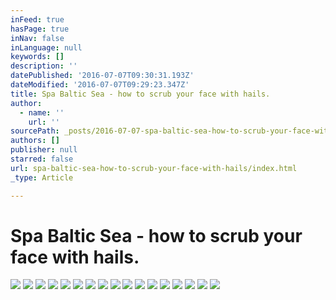 ```yaml
---
inFeed: true
hasPage: true
inNav: false
inLanguage: null
keywords: []
description: ''
datePublished: '2016-07-07T09:30:31.193Z'
dateModified: '2016-07-07T09:29:23.347Z'
title: Spa Baltic Sea - how to scrub your face with hails.
author:
  - name: ''
    url: ''
sourcePath: _posts/2016-07-07-spa-baltic-sea-how-to-scrub-your-face-with-hails.md
authors: []
publisher: null
starred: false
url: spa-baltic-sea-how-to-scrub-your-face-with-hails/index.html
_type: Article

---
```

# Spa Baltic Sea - how to scrub your face with hails.
![](https://the-grid-user-content.s3-us-west-2.amazonaws.com/6f20a233-b530-4178-8a5f-55beefd7bc78.jpg)
![](https://the-grid-user-content.s3-us-west-2.amazonaws.com/08fbe4c0-6076-4b5d-806e-7c5ee1a864f5.jpg)
![](https://the-grid-user-content.s3-us-west-2.amazonaws.com/00019264-a7a6-4ebc-b7ee-62b36bacf8fe.jpg)
![](https://the-grid-user-content.s3-us-west-2.amazonaws.com/da7065d9-d6c9-49b5-a8f1-acdc8cae2289.jpg)
![](https://the-grid-user-content.s3-us-west-2.amazonaws.com/eccabe53-5fa4-408d-9db3-b617433043e8.jpg)
![](https://the-grid-user-content.s3-us-west-2.amazonaws.com/14245321-e75c-400b-bdb4-4682079be6a9.jpg)
![](https://the-grid-user-content.s3-us-west-2.amazonaws.com/769f1811-a5c4-4cb6-bf53-d334d43825d9.jpg)
![](https://the-grid-user-content.s3-us-west-2.amazonaws.com/479a1a4f-bae4-415e-b04b-d1f4f9ed3584.gif)
![](https://the-grid-user-content.s3-us-west-2.amazonaws.com/56922b7a-3258-4dd2-a3ac-9e60cb0ae089.jpg)
![](https://the-grid-user-content.s3-us-west-2.amazonaws.com/2726661c-fcf2-4163-aca9-e807d52579be.jpg)
![](https://the-grid-user-content.s3-us-west-2.amazonaws.com/4b737c7a-2663-443e-ae2e-91ee148464a1.jpg)
![](https://the-grid-user-content.s3-us-west-2.amazonaws.com/c6c9095e-35d4-4c1f-84e8-dc6976676caa.jpg)
![](https://the-grid-user-content.s3-us-west-2.amazonaws.com/12d10ca3-388c-4b91-9dd8-89dadf787471.jpg)
![](https://the-grid-user-content.s3-us-west-2.amazonaws.com/5873e464-9571-4169-9d2b-64812608010d.jpg)
![](https://the-grid-user-content.s3-us-west-2.amazonaws.com/71fcacee-6643-43b5-bc82-00d9f03a03b2.jpg)
![](https://the-grid-user-content.s3-us-west-2.amazonaws.com/c61b001d-ba1c-4bef-b37d-fa0ac7a80db5.jpg)
![](https://the-grid-user-content.s3-us-west-2.amazonaws.com/006daacf-7423-44b8-bf3a-f8722df26936.jpg)